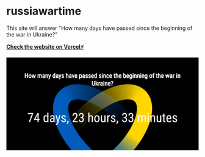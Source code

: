# russiawartime
This site will answer "How many days have passed since the beginning of the war in Ukraine?"

[**Check the website on Vercel⚡**](https://russiawartime.vercel.app)

![#stop war](chrome_LcGue2uo0u.png)
